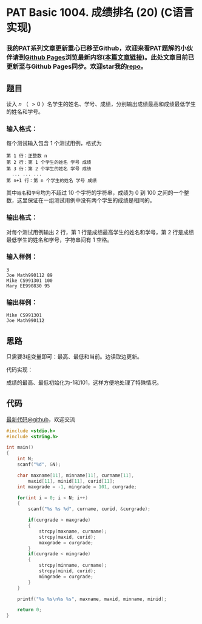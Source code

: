 # PAT Basic 1004. 成绩排名 (20) (C语言实现)

### 我的PAT系列文章更新重心已移至Github，欢迎来看PAT题解的小伙伴请到[Github Pages](https://oliverlew.github.io/PAT)浏览最新内容([本篇文章链接](https://oliverlew.github.io/PAT/Basic/1004.html))。此处文章目前已更新至与Github Pages同步。欢迎star我的[repo](https://github.com/OliverLew/PAT)。

## 题目

读入 $n$ （ $>0$ ）名学生的姓名、学号、成绩，分别输出成绩最高和成绩最低学生的姓名和学号。

### 输入格式：

每个测试输入包含 1 个测试用例，格式为

    
    
    第 1 行：正整数 n
    第 2 行：第 1 个学生的姓名 学号 成绩
    第 3 行：第 2 个学生的姓名 学号 成绩
      ... ... ...
    第 n+1 行：第 n 个学生的姓名 学号 成绩
    

其中`姓名`和`学号`均为不超过 10 个字符的字符串，成绩为 0 到 100 之间的一个整数，这里保证在一组测试用例中没有两个学生的成绩是相同的。

### 输出格式：

对每个测试用例输出 2 行，第 1 行是成绩最高学生的姓名和学号，第 2 行是成绩最低学生的姓名和学号，字符串间有 1 空格。

### 输入样例：

    
    
    3
    Joe Math990112 89
    Mike CS991301 100
    Mary EE990830 95
    

### 输出样例：

    
    
    Mike CS991301
    Joe Math990112
    



## 思路


只需要3组变量即可：最高、最低和当前。边读取边更新。

代码实现：

成绩的最高、最低初始化为-1和101，这样方便地处理了特殊情况。


## 代码

[最新代码@github](https://github.com/OliverLew/PAT/blob/master/PATBasic/1004.c)，欢迎交流
```c
#include <stdio.h>
#include <string.h>

int main()
{
    int N;
    scanf("%d", &N);

    char maxname[11], minname[11], curname[11],
        maxid[11], minid[11], curid[11];
    int maxgrade = -1, mingrade = 101, curgrade;

    for(int i = 0; i < N; i++)
    {
        scanf("%s %s %d", curname, curid, &curgrade);

        if(curgrade > maxgrade)
        {
            strcpy(maxname, curname);
            strcpy(maxid, curid);
            maxgrade = curgrade;
        }
        if(curgrade < mingrade)
        {
            strcpy(minname, curname);
            strcpy(minid, curid);
            mingrade = curgrade;
        }
    }

    printf("%s %s\n%s %s", maxname, maxid, minname, minid);

    return 0;
}
```